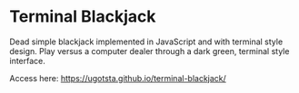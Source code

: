 # Terminal Blackjack
Dead simple blackjack implemented in JavaScript and with terminal style design. Play versus a computer dealer through a dark green, terminal style interface.

Access here: https://ugotsta.github.io/terminal-blackjack/
